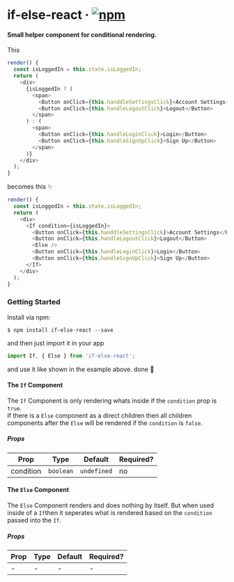 # if-else-react · [![npm](https://badge.fury.io/js/if-else-react.svg)](https://www.npmjs.com/package/if-else-react)

#### Small helper component for conditional rendering.

This

```javascript
render() {
  const isLoggedIn = this.state.isLoggedIn;
  return (
    <div>
      {isLoggedIn ? (
        <span>
          <Button onClick={this.handdleSettingsClick}>Account Settings</Button>
          <Button onClick={this.handleLogoutClick}>Logout</Button>
        </span>
      ) : (
        <span>
          <Button onClick={this.handleLoginClick}>Login</Button>
          <Button onClick={this.handleSignUpClick}>Sign Up</Button>
        </span>
      )}
    </div>
  );
}
```

becomes this ✨

```javascript
render() {
  const isLoggedIn = this.state.isLoggedIn;
  return (
    <div>
      <If condition={isLoggedIn}>
        <Button onClick={this.handdleSettingsClick}>Account Settings</Button>
        <Button onClick={this.handleLogoutClick}>Logout</Button>
        <Else />
        <Button onClick={this.handleLoginClick}>Login</Button>
        <Button onClick={this.handleSignUpClick}>Sign Up</Button>
      </If>
    </div>
  );
}
```

### Getting Started

Install via npm:

```
$ npm install if-else-react --save
```

and then just import it in your app

```javascript
import If, { Else } from 'if-else-react';
```

and use it like shown in the example above. done 🎉

#### The `If` Component

The `If` Component is only rendering whats inside if the `condition` prop is `true`.  
If there is a `Else` component as a direct children then all children components after the `Else` will be rendered if the `condition` is `false`. 

##### Props

| Prop      | Type                 | Default     | Required? |
| --------- | -------------------- | ----------- | --------- |
| condition | `boolean`            | `undefined` | no        |

#### The `Else` Component

The `Else` Component renders and does nothing by itself. But when used inside of a `If`then it seperates what is rendered based on the `condition` passed into the `If`.

##### Props

| Prop     | Type                 | Default     | Required? |
| -------- | -------------------- | ----------- | --------- |
| -        | -                    | -           | -         |

